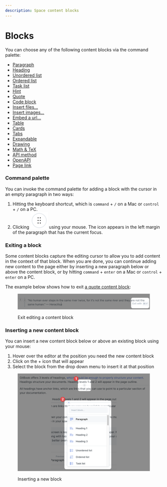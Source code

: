 ```yaml
---
description: Space content blocks
---
```


# Blocks

You can choose any of the following content blocks via the command palette:

* [Paragraph](paragraph.md)
* [Heading](heading.md)
* [Unordered list](unordered-list.md)
* [Ordered list](ordered-list.md)
* [Task list](task-list.md)
* [Hint](hint.md)
* [Quote](quote.md)
* [Code block](code-block.md)
* [Insert files...](insert-files.md)
* [Insert images...](insert-images.md)
* [Embed a url...](embed-a-url.md)
* [Table](table.md)
* [Cards](cards.md)
* [Tabs](tabs.md)
* [Expandable](expandable.md)
* [Drawing](drawing.md)
* [Math & TeX](math-and-tex.md)
* [API method](api-method.md)
* [OpenAPI](openapi.md)
* [Page link](page-link.md)

### Command palette

You can invoke the command palette for adding a block with the cursor in an empty paragraph in two ways:

1. Hitting the keyboard shortcut, which is `command` + `/` on a Mac or `control` + `/` on a PC.
2. Clicking <img src="../../.gitbook/assets/icon-command-palette.png" alt="" data-size="line"> using your mouse. The icon appears in the left margin of the paragraph that has the current focus.

### Exiting a block

Some content blocks capture the editing cursor to allow you to add content in the context of that block. When you are done, you can continue adding new content to the page either by inserting a new paragraph below or above the content block, or by hitting `command` + `enter` on a Mac or `control` + `enter` on a PC.

The example below shows how to exit [a quote content block](./#quote):

<figure><img src="../../.gitbook/assets/blocks-exiting.png" alt="Screenshot highlighting the prompt to exit a content block using a keyboard shortcut."><figcaption><p>Exit editing a content block</p></figcaption></figure>

### Inserting a new content block

You can insert a new content block below or above an existing block using your mouse:

1. Hover over the editor at the position you need the new content block
2. Click on the + icon that will appear
3. Select the block from the drop down menu to insert it at that position

<figure><img src="../../.gitbook/assets/blocks-insert-content.png" alt="Screenshot showing how to insert a new block between two paragraphs using your mouse."><figcaption><p>Inserting a new block</p></figcaption></figure>
